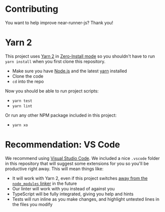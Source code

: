# Contributing

You want to help improve near-runner-js? Thank you!

# Yarn 2

This project uses [Yarn 2](https://yarnpkg.com/getting-started/migration) in [Zero-Install mode](https://yarnpkg.com/features/zero-installs) so you shouldn't have to run `yarn install` when you first clone this repository.

* Make sure you have [Node.js] and the latest [yarn] installed
* Clone the code
* `cd` into the repo

Now you should be able to run project scripts:

* `yarn test`
* `yarn lint`

Or run any other NPM package included in this project:

* `yarn xo`

  [Node.js]: https://nodejs.org/en/download/package-manager/
  [yarn]: https://yarnpkg.com/

# Recommendation: VS Code

We recommend using [Visual Studio Code](https://code.visualstudio.com/). We included a nice `.vscode` folder in this repository that will suggest some extensions for you so you'll be productive right away. This will mean things like:

* It will work with Yarn 2, even if this project switches [away from the `node_modules` linker](https://yarnpkg.com/getting-started/migration/#switching-to-plugnplay) in the future
* Our linter will work with you instead of against you
* TypeScript will be fully integrated, giving you help and hints
* Tests will run inline as you make changes, and highlight untested lines in the files you modify